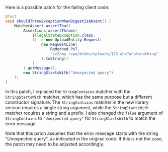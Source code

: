 Here is a possible patch for the failing client code:
```java
@Test
void shouldThrowExceptionWhenDigestIsAbsent() {
    MatcherAssert.assertThat(
        Assertions.assertThrows(
            IllegalStateException.class,
            () -> new UploadEntity.Request(
                new RequestLine(
                    RqMethod.PUT,
                    "/v2/my-repo/blobs/uploads/123-abc?what=nothing"
                ).toString()
            )
        ).getMessage(),
        new StringStartsWith("Unexpected query")
    );
}
```
In this patch, I replaced the `StringContains` matcher with the `StringStartsWith` matcher, which has the same purpose but a different constructor signature. The `StringContains` matcher in the new library version requires a single string argument, while the `StringStartsWith` matcher requires a string and a prefix. I also changed the `false` argument of `StringContains` to `"Unexpected query"` for `StringStartsWith` to match the error message.

Note that this patch assumes that the error message starts with the string "Unexpected query", as indicated in the original code. If this is not the case, the patch may need to be adjusted accordingly.